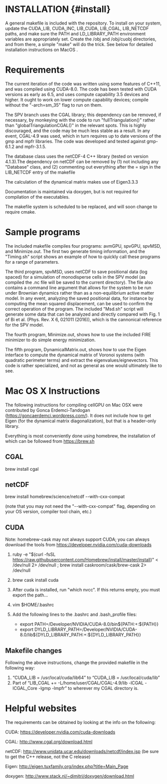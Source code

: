 # INSTALLATION {#install}

A general makefile is included with the repository. To install on your system, update the CUDA_LIB,
CUDA_INC, LIB_CUDA, LIB_CGAL, LIB_NETCDF paths, and make sure the PATH and LD_LIBRARY_PATH
environment variables are appropriately set.
Create the /obj and /obj/cuobj directories, and from there, a simple "make" will do the trick. See below for detailed installation instructions on MacOS
.
# Requirements

The current iteration of the code was written using some features of C++11, and was compiled using
CUDA-8.0. The code has been tested with CUDA versions as early as 6.5, and uses compute capability
3.5 devices and higher. It ought to work on lower compute capability devices; compile without the
"-arch=sm_35" flag to run on them.

The SPV branch uses the CGAL library; this dependency can be removed, if necessary, by monkeying
with the code to run "fullTriangulation()" rather than "globalTriangulationCGAL()" in the relevant
spots. This is highly discouraged, and the code may be much less stable as a result. In any event,
CGAL-4.9 was used, which in turn requires up to date versions of the gmp and mpfr libraries.
The code was developed and tested against gmp-6.1.2 and mpfr-3.1.5.

The database class uses the netCDF-4 C++  library (tested on version 4.1.3).The dependency on netCDF
can be removed by (1) not including any "Database" class, and (2) commenting out everything after the
= sign in the LIB_NETCDF entry of the makefile

The calculation of the dynamical matrix makes use of Eigen3.3.3

Documentation is maintained via doxygen, but is not required for compilation of the executables.

The makefile system is scheduled to be replaced, and will soon change to require cmake.

# Sample programs

The included makefile compiles four programs: avmGPU, spvGPU, spvMSD, and Minimize.out. The first two generate timing
information, and the "Timing.sh" script shows an example of how to quickly call these programs for a
range of parameters.

The third program, spvMSD, uses netCDF to save positional data (log spaced) for a simulation
of monodisperse cells in the SPV model (as compiled the .nc file will be saved to the current directory).
The file also contains a command line argument that allows for the system to be run under Brownian dynamics
rather than as a non-equilibrium active matter model. In any event, analyzing the saved positional data, for
instance by computing the mean squared displacement, can be used to confirm the correct operation of the
program. The included "Msd.sh" script will generate some data that can be analyzed and directly compared
with Fig. 1 of Bi et al. (Phys. Rev. X 6, 021011 (2016)), which is the cannonical reference for the SPV model.

The fourth program, Minimize.out, shows how to use the included FIRE minimizer to do simple energy minimization.

The fifth program, DynamicalMatrix.out, shows how to use the Eigen interface to compute the dynamical matrix of
Voronoi systems (with quadratic perimeter terms) and extract the eigenvalues/eignevectors. This code is rather
specialized, and not as general as one would ultimately like to see.

# Mac OS X Instructions

The following instructions for compiling cellGPU on Mac OSX  were contributed by Gonca Erdemci-Tandogan (https://goncaerdemci.wordpress.com/).
It does not include how to get Eigen (for the dynamical matrix diagonalization), but that is a header-only library.

Everything is most conveniently done using homebrew, the installation of which can be followed from https://brew.sh

## CGAL

brew install cgal

## netCDF

brew install homebrew/science/netcdf --with-cxx-compat

(note that you may not need the "--with-cxx-compat" flag, depending on your OS version, compiler tool chain, etc.)

## CUDA

Note: homebrew-cask may not always support CUDA; you can always download the tools from https://developer.nvidia.com/cuda-downloads

1. ruby -e "$(curl -fsSL https://raw.githubusercontent.com/Homebrew/install/master/install)" < /dev/null 2> /dev/null ; brew install caskroom/cask/brew-cask 2> /dev/null

2. brew cask install cuda

3. After cuda is installed, run "which nvcc". If this returns empty, you must export the path... 

3. vim $HOME/.bashrc

3. Add the following lines to the .bashrc and .bash_profile files:
    * export PATH=/Developer/NVIDIA/CUDA-8.0/bin${PATH:+:${PATH}}
    * export DYLD_LIBRARY_PATH=/Developer/NVIDIA/CUDA-8.0/lib\${DYLD_LIBRARY_PATH:+:${DYLD_LIBRARY_PATH}}

## Makefile changes

Following the above instructions, change the provided makefile in the following way:

1. “CUDA_LIB = /usr/local/cuda/lib64” to “CUDA_LIB = /usr/local/cuda/lib”
2. Part of “LIB_CGAL += -L/home/user/CGAL/CGAL-4.9/lib -lCGAL -lCGAL_Core -lgmp -lmpfr” to wherever my CGAL directory is.

# Helpful websites
The requirements can be obtained by looking at the info on the following:

CUDA: https://developer.nvidia.com/cuda-downloads

CGAL: http://www.cgal.org/download.html

netCDF: http://www.unidata.ucar.edu/downloads/netcdf/index.jsp (be sure to get the C++ release, not the C release)

Eigen: http://eigen.tuxfamily.org/index.php?title=Main_Page

doxygen: http://www.stack.nl/~dimitri/doxygen/download.html
